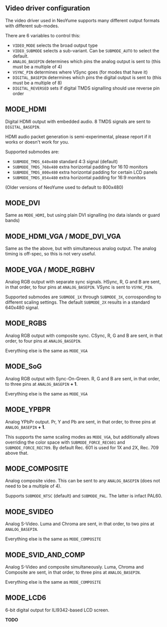 Video driver configuration
--------------------------

The video driver used in NeoYume supports many different output formats with different sub-modes.

There are 6 variables to control this:

- `VIDEO_MODE` selects the broad output type
- `VIDEO_SUBMODE` selects a sub-variant. Can be `SUBMODE_AUTO` to select the default.
- `ANALOG_BASEPIN` determines which pins the analog output is sent to (this must be a multiple of 4)
- `VSYNC_PIN` determines where VSync goes (for modes that have it)
- `DIGITAL_BASEPIN` determines which pins the digital output is sent to (this must be a multiple of 8)
- `DIGITAL_REVERSED` sets if digital TMDS signalling should use reverse pin order

## MODE_HDMI

Digital HDMI output with embedded audio. 8 TMDS signals are sent to `DIGITAL_BASEPIN`.

HDMI audio packet generation is semi-experimental, please report if it works or doesn't work for you.

Supported submodes are:
- `SUBMODE_TMDS_640x480` standard 4:3 signal (default)
- `SUBMODE_TMDS_768x480` extra horizontal padding for 16:10 monitors
- `SUBMODE_TMDS_800x480` extra horizontal padding for certain LCD panels
- `SUBMODE_TMDS_854x480` extra horizontal padding for 16:9 monitors

(Older versions of NeoYume used to default to 800x480)

## MODE_DVI

Same as `MODE_HDMI`, but using plain DVI signalling (no data islands or guard bands)

## MODE_HDMI_VGA / MODE_DVI_VGA

Same as the the above, but with simultaneous analog output. The analog timing is off-spec, so this is not very useful.

## MODE_VGA / MODE_RGBHV

Analog RGB output with separate sync signals. HSync, R, G and B are sent, in that order, to four pins at `ANALOG_BASEPIN`. VSync is sent to `VSYNC_PIN`.

Supported submodes are `SUBMODE_1X` through `SUBMODE_3X`, corrosponding to different scaling settings. The default `SUBMODE_2X` results in a standard 640x480 signal.

## MODE_RGBS

Analog RGB output with composite sync. CSync, R, G and B are sent, in that order, to four pins at `ANALOG_BASEPIN`.

Everything else is the same as `MODE_VGA`

## MODE_SoG

Analog RGB output with Sync-On-Green. R, G and B are sent, in that order, to three pins at `ANALOG_BASEPIN` **+ 1**.

Everything else is the same as `MODE_VGA`

## MODE_YPBPR

Analog YPbPr output. Pr, Y and Pb are sent, in that order, to three pins at `ANALOG_BASEPIN` **+ 1**.

This supports the same scaling modes as `MODE_VGA`, but additionally allows overriding the color space with `SUBMODE_FORCE_REC601` and `SUBMODE_FORCE_REC709`. By default Rec. 601 is used for 1X and 2X, Rec. 709 above that.

## MODE_COMPOSITE

Analog composite video. This can be sent to any `ANALOG_BASEPIN` (does not need to be a multiple of 4).

Supports `SUBMODE_NTSC` (default) and `SUBMODE_PAL`. The latter is infact PAL60.

## MODE_SVIDEO 

Analog S-Video. Luma and Chroma are sent, in that order, to two pins at `ANALOG_BASEPIN`.

Everything else is the same as `MODE_COMPOSITE`

## MODE_SVID_AND_COMP 

Analog S-Video and composite simultaneously. Luma, Chroma and Composite are sent, in that order, to three pins at `ANALOG_BASEPIN`.

Everything else is the same as `MODE_COMPOSITE`

## MODE_LCD6

6-bit digital output for ILI9342-based LCD screen.

**TODO**
